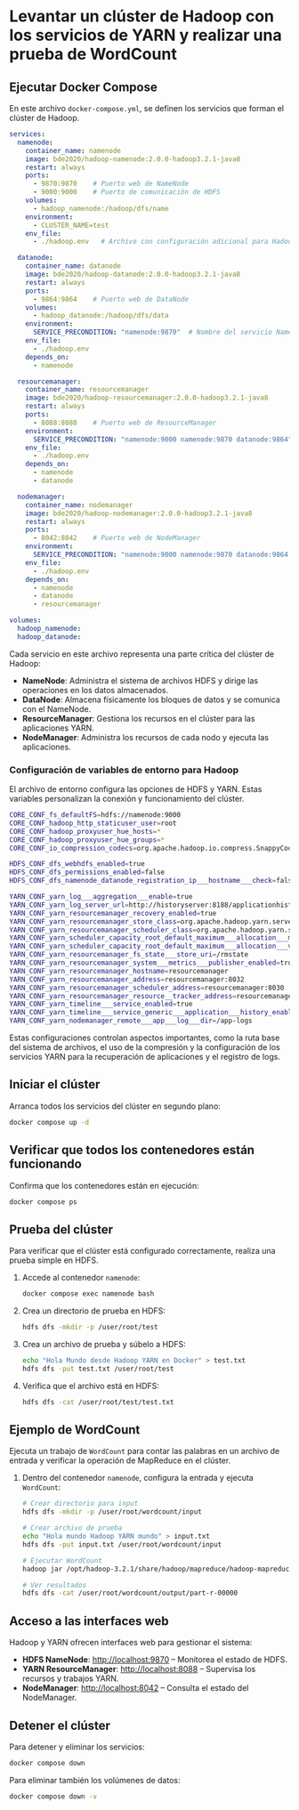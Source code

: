 # Levantar un clúster de Hadoop con los servicios de YARN y realizar una prueba de WordCount

## Ejecutar Docker Compose

En este archivo `docker-compose.yml`, se definen los servicios que forman el clúster de Hadoop.

```yaml
services:
  namenode:
    container_name: namenode
    image: bde2020/hadoop-namenode:2.0.0-hadoop3.2.1-java8
    restart: always
    ports:
      - 9870:9870    # Puerto web de NameNode
      - 9000:9000    # Puerto de comunicación de HDFS
    volumes:
      - hadoop_namenode:/hadoop/dfs/name
    environment:
      - CLUSTER_NAME=test
    env_file:
      - ./hadoop.env   # Archivo con configuración adicional para Hadoop

  datanode:
    container_name: datanode
    image: bde2020/hadoop-datanode:2.0.0-hadoop3.2.1-java8
    restart: always
    ports:
      - 9864:9864    # Puerto web de DataNode
    volumes:
      - hadoop_datanode:/hadoop/dfs/data
    environment:
      SERVICE_PRECONDITION: "namenode:9870"  # Nombre del servicio NameNode para la comunicación
    env_file:
      - ./hadoop.env
    depends_on:
      - namenode

  resourcemanager:
    container_name: resourcemanager
    image: bde2020/hadoop-resourcemanager:2.0.0-hadoop3.2.1-java8
    restart: always
    ports:
      - 8088:8088    # Puerto web de ResourceManager
    environment:
      SERVICE_PRECONDITION: "namenode:9000 namenode:9870 datanode:9864"
    env_file:
      - ./hadoop.env
    depends_on:
      - namenode
      - datanode

  nodemanager:
    container_name: nodemanager
    image: bde2020/hadoop-nodemanager:2.0.0-hadoop3.2.1-java8
    restart: always
    ports:
      - 8042:8042    # Puerto web de NodeManager
    environment:
      SERVICE_PRECONDITION: "namenode:9000 namenode:9870 datanode:9864 resourcemanager:8088"
    env_file:
      - ./hadoop.env
    depends_on:
      - namenode
      - datanode
      - resourcemanager

volumes:
  hadoop_namenode:
  hadoop_datanode:
```

Cada servicio en este archivo representa una parte crítica del clúster de Hadoop:

- **NameNode**: Administra el sistema de archivos HDFS y dirige las operaciones en los datos almacenados.
- **DataNode**: Almacena físicamente los bloques de datos y se comunica con el NameNode.
- **ResourceManager**: Gestiona los recursos en el clúster para las aplicaciones YARN.
- **NodeManager**: Administra los recursos de cada nodo y ejecuta las aplicaciones.

### Configuración de variables de entorno para Hadoop

El archivo de entorno configura las opciones de HDFS y YARN. Estas variables personalizan la conexión y funcionamiento del clúster.

```bash
CORE_CONF_fs_defaultFS=hdfs://namenode:9000
CORE_CONF_hadoop_http_staticuser_user=root
CORE_CONF_hadoop_proxyuser_hue_hosts=*
CORE_CONF_hadoop_proxyuser_hue_groups=*
CORE_CONF_io_compression_codecs=org.apache.hadoop.io.compress.SnappyCodec

HDFS_CONF_dfs_webhdfs_enabled=true
HDFS_CONF_dfs_permissions_enabled=false
HDFS_CONF_dfs_namenode_datanode_registration_ip___hostname___check=false

YARN_CONF_yarn_log___aggregation___enable=true
YARN_CONF_yarn_log_server_url=http://historyserver:8188/applicationhistory/logs/
YARN_CONF_yarn_resourcemanager_recovery_enabled=true
YARN_CONF_yarn_resourcemanager_store_class=org.apache.hadoop.yarn.server.resourcemanager.recovery.FileSystemRMStateStore
YARN_CONF_yarn_resourcemanager_scheduler_class=org.apache.hadoop.yarn.server.resourcemanager.scheduler.capacity.CapacityScheduler
YARN_CONF_yarn_scheduler_capacity_root_default_maximum___allocation___mb=8192
YARN_CONF_yarn_scheduler_capacity_root_default_maximum___allocation___vcores=4
YARN_CONF_yarn_resourcemanager_fs_state___store_uri=/rmstate
YARN_CONF_yarn_resourcemanager_system___metrics___publisher_enabled=true
YARN_CONF_yarn_resourcemanager_hostname=resourcemanager
YARN_CONF_yarn_resourcemanager_address=resourcemanager:8032
YARN_CONF_yarn_resourcemanager_scheduler_address=resourcemanager:8030
YARN_CONF_yarn_resourcemanager_resource__tracker_address=resourcemanager:8031
YARN_CONF_yarn_timeline___service_enabled=true
YARN_CONF_yarn_timeline___service_generic___application___history_enabled=true
YARN_CONF_yarn_nodemanager_remote___app___log___dir=/app-logs
```

Estas configuraciones controlan aspectos importantes, como la ruta base del sistema de archivos, el uso de la compresión y la configuración de los servicios YARN para la recuperación de aplicaciones y el registro de logs.

## Iniciar el clúster

Arranca todos los servicios del clúster en segundo plano:

```bash
docker compose up -d
```

## Verificar que todos los contenedores están funcionando

Confirma que los contenedores están en ejecución:

```bash
docker compose ps
```

## Prueba del clúster

Para verificar que el clúster está configurado correctamente, realiza una prueba simple en HDFS.

1. Accede al contenedor `namenode`:
   ```bash
   docker compose exec namenode bash
   ```

2. Crea un directorio de prueba en HDFS:
   ```bash
   hdfs dfs -mkdir -p /user/root/test
   ```

3. Crea un archivo de prueba y súbelo a HDFS:
   ```bash
   echo "Hola Mundo desde Hadoop YARN en Docker" > test.txt
   hdfs dfs -put test.txt /user/root/test
   ```

4. Verifica que el archivo está en HDFS:
   ```bash
   hdfs dfs -cat /user/root/test/test.txt
   ```

## Ejemplo de WordCount

Ejecuta un trabajo de `WordCount` para contar las palabras en un archivo de entrada y verificar la operación de MapReduce en el clúster.

1. Dentro del contenedor `namenode`, configura la entrada y ejecuta `WordCount`:
   ```bash
   # Crear directorio para input
   hdfs dfs -mkdir -p /user/root/wordcount/input

   # Crear archivo de prueba
   echo "Hola mundo Hadoop YARN mundo" > input.txt
   hdfs dfs -put input.txt /user/root/wordcount/input

   # Ejecutar WordCount
   hadoop jar /opt/hadoop-3.2.1/share/hadoop/mapreduce/hadoop-mapreduce-examples-3.2.1.jar wordcount /user/root/wordcount/input /user/root/wordcount/output

   # Ver resultados
   hdfs dfs -cat /user/root/wordcount/output/part-r-00000
   ```

## Acceso a las interfaces web

Hadoop y YARN ofrecen interfaces web para gestionar el sistema:

- **HDFS NameNode**: [http://localhost:9870](http://localhost:9870) – Monitorea el estado de HDFS.
- **YARN ResourceManager**: [http://localhost:8088](http://localhost:8088) – Supervisa los recursos y trabajos YARN.
- **NodeManager**: [http://localhost:8042](http://localhost:8042) – Consulta el estado del NodeManager.

## Detener el clúster

Para detener y eliminar los servicios:

```bash
docker compose down
```

Para eliminar también los volúmenes de datos:

```bash
docker compose down -v
```